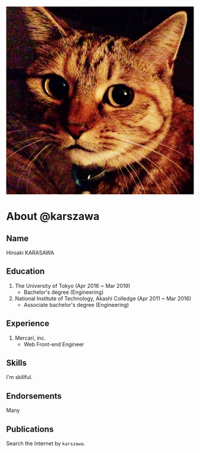 ![cat](./assets/cat-3.jpg)

# About @karszawa

## Name

Hiroaki KARASAWA

## Education

1. The University of Tokyo (Apr 2016 ~ Mar 2019)
   - Bachelor's degree (Engineering)
2. National Institute of Technology, Akashi Colledge (Apr 2011 ~ Mar 2016)
   - Associate bachelor's degree (Engineering)

## Experience

1. Mercari, inc.
   - Web Front-end Engineer

## Skills

I'm skillful.

## Endorsements

Many

## Publications

Search the Internet by `karszawa`.
